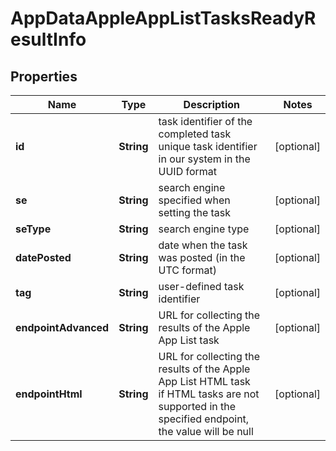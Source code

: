 # AppDataAppleAppListTasksReadyResultInfo


## Properties

| Name | Type | Description | Notes |
|------------ | ------------- | ------------- | -------------|
**id** | **String** | task identifier of the completed task<br>unique task identifier in our system in the UUID format |[optional]|
**se** | **String** | search engine specified when setting the task |[optional]|
**seType** | **String** | search engine type |[optional]|
**datePosted** | **String** | date when the task was posted (in the UTC format) |[optional]|
**tag** | **String** | user-defined task identifier |[optional]|
**endpointAdvanced** | **String** | URL for collecting the results of the Apple App List task |[optional]|
**endpointHtml** | **String** | URL for collecting the results of the Apple App List HTML task<br>if HTML tasks are not supported in the specified endpoint, the value will be null |[optional]|